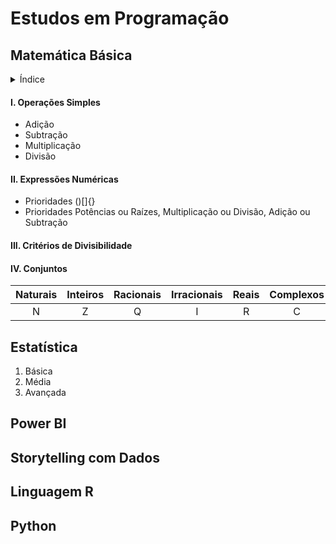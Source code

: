 # Estudos em Programação

## Matemática Básica

<details><summary> Índice </summary>
<p>
  
### Índice
1. Aritmética: Números e Operações
2. Álgebra: Expressões Algébricas, Equações, Funções, Teoria dos Conjuntos, Cálculo
3. Geometria: Plana, Espacial, Analítica, Fractal
4. Trigonometria: Ângulos
5. Cálculo
6. Estatística

  </details> </p>
  
#### I. Operações Simples
- Adição
- Subtração
- Multiplicação
- Divisão

#### II. Expressões Numéricas
- Prioridades ()[]{}
- Prioridades Potências ou Raízes, Multiplicação ou Divisão, Adição ou Subtração

#### III. Critérios de Divisibilidade

#### IV. Conjuntos

Naturais | Inteiros | Racionais | Irracionais | Reais | Complexos
:---: | :---: | :---: | :---: | :---: | :---:
N | Z | Q | I | R | C

## Estatística
1. Básica
2. Média
3. Avançada

## Power BI

## Storytelling com Dados

## Linguagem R

## Python
